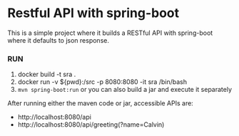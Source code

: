 # Restful API with spring-boot

This is a simple project where it builds a RESTful API with spring-boot where it defaults to json response.

### RUN

1. docker build -t sra .
2. docker run -v ${pwd}:/src -p 8080:8080 -it sra /bin/bash
3. `mvn spring-boot:run` or you can also build a jar and execute it separately

After running either the maven code or jar, accessible APIs are:
- http://localhost:8080/api
- http://localhost:8080/api/greeting(?name=Calvin)
